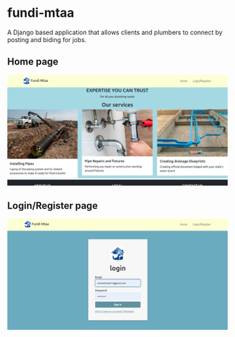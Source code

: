 # fundi-mtaa

A Django based application that allows clients and plumbers to connect by posting and biding for jobs.

## Home page

![Screenshot](static/img/home.png)

## Login/Register page

![Screenshot](static/img/login.png)

